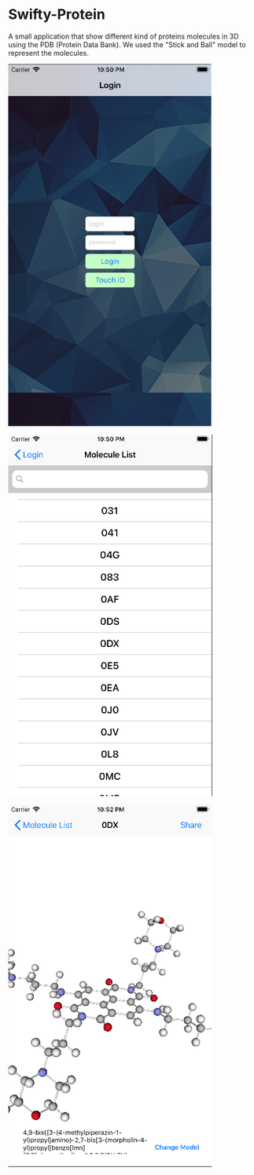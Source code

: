 # Swifty-Protein
A small application that show different kind of proteins molecules in 3D using the PDB (Protein Data Bank).
We used the "Stick and Ball" model to represent the molecules.

![alt text](https://github.com/Qwesaqwes/Swifty-Protein/blob/master/images/Screen%20Shot%202018-11-05%20at%2010.50.28%20PM.png)

![alt text](https://github.com/Qwesaqwes/Swifty-Protein/blob/master/images/Screen%20Shot%202018-11-05%20at%2010.50.47%20PM.png)

![alt text](https://github.com/Qwesaqwes/Swifty-Protein/blob/master/images/Screen%20Shot%202018-11-05%20at%2010.52.14%20PM.png)
